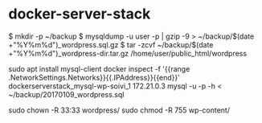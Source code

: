 # docker-server-stack


$ mkdir -p ~/backup
$ mysqldump -u user -p <database name> | gzip -9 > ~/backup/$(date +"%Y%m%d")_wordpress.sql.gz
$ tar -zcvf ~/backup/$(date +"%Y%m%d")_wordpress-dir.tar.gz /home/user/public_html/wordpress

sudo apt install mysql-client
docker inspect -f '{{range .NetworkSettings.Networks}}{{.IPAddress}}{{end}}' dockerserverstack_mysql-wp-soivi_1
172.21.0.3
mysql <database> -u <user> -p -h <ip> < ~/backup/20170109_wordpress.sql


sudo chown -R 33:33 wordpress/
sudo chmod -R 755 wp-content/
